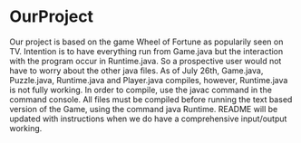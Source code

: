 # OurProject
Our project is based on the game Wheel of Fortune as popularily seen on TV. 
Intention is to have everything run from Game.java but the interaction with the program occur in Runtime.java. 
So a prospective user would not have to worry about the other java files. 
As of July 26th, Game.java, Puzzle.java, Runtime.java and Player.java compiles, however, Runtime.java is not fully working. 
In order to compile, use the javac command in the command console. 
All files must be compiled before running the text based version of the Game, using the command java Runtime. 
README will be updated with instructions when we do have a comprehensive input/output working. 
